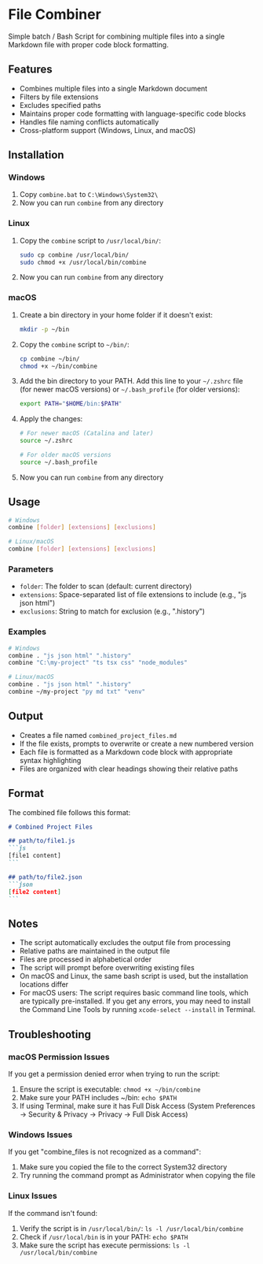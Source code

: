 # File Combiner

Simple batch / Bash Script for combining multiple files into a single Markdown file with proper code block formatting.

## Features

- Combines multiple files into a single Markdown document
- Filters by file extensions
- Excludes specified paths
- Maintains proper code formatting with language-specific code blocks
- Handles file naming conflicts automatically
- Cross-platform support (Windows, Linux, and macOS)

## Installation

### Windows

1. Copy `combine.bat` to `C:\Windows\System32\`
2. Now you can run `combine` from any directory

### Linux

1. Copy the `combine` script to `/usr/local/bin/`:
   ```bash
   sudo cp combine /usr/local/bin/
   sudo chmod +x /usr/local/bin/combine
   ```
2. Now you can run `combine` from any directory

### macOS

1. Create a bin directory in your home folder if it doesn't exist:
   ```bash
   mkdir -p ~/bin
   ```

2. Copy the `combine` script to `~/bin/`:
   ```bash
   cp combine ~/bin/
   chmod +x ~/bin/combine
   ```

3. Add the bin directory to your PATH. Add this line to your `~/.zshrc` file (for newer macOS versions) or `~/.bash_profile` (for older versions):
   ```bash
   export PATH="$HOME/bin:$PATH"
   ```

4. Apply the changes:
   ```bash
   # For newer macOS (Catalina and later)
   source ~/.zshrc
   
   # For older macOS versions
   source ~/.bash_profile
   ```

5. Now you can run `combine` from any directory

## Usage

```bash
# Windows
combine [folder] [extensions] [exclusions]

# Linux/macOS
combine [folder] [extensions] [exclusions]
```

### Parameters

- `folder`: The folder to scan (default: current directory)
- `extensions`: Space-separated list of file extensions to include (e.g., "js json html")
- `exclusions`: String to match for exclusion (e.g., ".history")

### Examples

```bash
# Windows
combine . "js json html" ".history"
combine "C:\my-project" "ts tsx css" "node_modules"

# Linux/macOS
combine . "js json html" ".history"
combine ~/my-project "py md txt" "venv"
```

## Output

- Creates a file named `combined_project_files.md`
- If the file exists, prompts to overwrite or create a new numbered version
- Each file is formatted as a Markdown code block with appropriate syntax highlighting
- Files are organized with clear headings showing their relative paths

## Format

The combined file follows this format:

````markdown
# Combined Project Files

## path/to/file1.js
```js
[file1 content]
```

## path/to/file2.json
```json
[file2 content]
```
````
## Notes

- The script automatically excludes the output file from processing
- Relative paths are maintained in the output file
- Files are processed in alphabetical order
- The script will prompt before overwriting existing files
- On macOS and Linux, the same bash script is used, but the installation locations differ
- For macOS users: The script requires basic command line tools, which are typically pre-installed. If you get any errors, you may need to install the Command Line Tools by running `xcode-select --install` in Terminal.

## Troubleshooting

### macOS Permission Issues
If you get a permission denied error when trying to run the script:
1. Ensure the script is executable: `chmod +x ~/bin/combine`
2. Make sure your PATH includes ~/bin: `echo $PATH`
3. If using Terminal, make sure it has Full Disk Access (System Preferences → Security & Privacy → Privacy → Full Disk Access)

### Windows Issues
If you get "combine_files is not recognized as a command":
1. Make sure you copied the file to the correct System32 directory
2. Try running the command prompt as Administrator when copying the file

### Linux Issues
If the command isn't found:
1. Verify the script is in `/usr/local/bin/`: `ls -l /usr/local/bin/combine`
2. Check if `/usr/local/bin` is in your PATH: `echo $PATH`
3. Make sure the script has execute permissions: `ls -l /usr/local/bin/combine`
